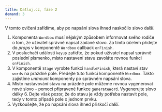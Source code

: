 ```yaml
---
title: Datluj.cz, fáze 2
demand: 3
---
```


V tomto cvičení zařídíme, aby po napsání slova ihned naskočilo slovo další.

1. Komponenta `Wordbox` musí nějakým způsobem informovat svého rodiče o tom, že uživatel správně napsal zadané slovo. Za tímto účelem přidejte do *props* v komponentě `Wordbox` callback `onFinish`.
1. V posluchači události `keyup` zařiďte, že pokud uživatel napsal správně poslední písmenko, místo nastavení stavu zavoláte rovnou funkci `onFinish`.
1. V komponentě `Stage` vyrobte funkci `handleFinish`, která nastaví stav `words` na prázdné pole. Předejte tuto funkci komponentě `Wordbox`. Takto zajistíme *unmount* komponenty po správném napsání slova.
1. Místo nastavování stavu na prázdné pole můžeme rovnou vygenerovat nové slovo – pomocí připravené funkce `generateWord`. Vygenerujte slovo délky 6. Dejte však pozor, že do stavu je vždy potřeba nastavit pole, tedy v tomto případě pole o jednom prvku.
1. Vyzkoušejte, že po napsání slova ihned přiskočí další. 
